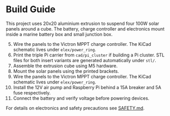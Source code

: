 # Build Guide

This project uses 20x20 aluminium extrusion to suspend four 100W solar panels around a cube.  The battery, charge controller and electronics mount inside a marine battery box and small junction box.

5. Wire the panels to the Victron MPPT charge controller.  The KiCad schematic lives under `elex/power_ring`.
2. Print the triple Pi carrier from `cad/pi_cluster` if building a Pi cluster.
   STL files for both insert variants are generated automatically under `stl/`.
3. Assemble the extrusion cube using M5 hardware.
4. Mount the solar panels using the printed brackets.
5. Wire the panels to the Victron MPPT charge controller.  The KiCad schematic lives under `elex/power_ring`.
6. Install the 12V air pump and Raspberry Pi behind a 15A breaker and 5A fuse respectively.
7. Connect the battery and verify voltage before powering devices.

For details on electronics and safety precautions see [SAFETY.md](SAFETY.md).
